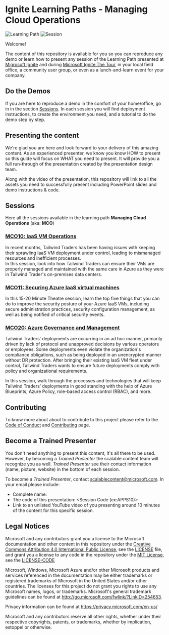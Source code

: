 # Ignite Learning Paths - Managing Cloud Operations

![Learning Path](https://img.shields.io/badge/Learning%20Path-MCO-fe5e00?logo=microsoft)  ![Session](https://img.shields.io/badge/🗣️Sessions-3-31c754)

Welcome!

The content of this repository is available for you so you can reproduce any demo or learn how to present any session of the Learning Path presented at [Migrosoft Ignite](https://www.microsoft.com/en-us/ignite) and during [Microsoft Ignite The Tour](https://www.microsoft.com/en-ca/ignite-the-tour/), in your local field office, a community user group, or even as a lunch-and-learn event for your company.

## Do the Demos

If you are here to reproduce a demo in the comfort of your home/office, go in in the section [Sessions](#sessions). In each session you will find deployment instructions, to create the environment you need, and a tutorial to do the demo step by step.

## Presenting the content

We're glad you are here and look forward to your delivery of this amazing content. As an experienced presenter, we know you know HOW to present so this guide will focus on WHAT you need to present. It will provide you a full run-through of the presentation created by the presentation design team.

Along with the video of the presentation, this repository will link to all the assets you need to successfully present including PowerPoint slides and demo instructions & code.

## Sessions

Here all the sessions available in the learning path **Managing Cloud Operations** (aka: **MCO**)

### [MCO10: IaaS VM Operations](./mco10/README.md)  

In recent months, Tailwind Traders has been having issues with keeping their sprawling IaaS VM deployment under control, leading to mismanaged resources and inefficient processes.  
In this session, look into how Tailwind Traders can ensure their VMs are properly managed and maintained with the same care in Azure as they were in Tailwind Trader's on-premises data centers.


### [MCO11: Securing Azure IaaS virtual machines](./mco11/README.md) 

In this 15-20 Minute Theatre session, learn the top five things that you can do to improve the security posture of your Azure IaaS VMs, including secure administration practices, security configuration management, as well as being notified of critical security events.


### [MCO20: Azure Governance and Management](./mco20/README.md) 

Tailwind Traders’ deployments are occurring in an ad hoc manner, primarily driven by lack of protocol and unapproved decisions by various operators or employees. Some deployments even violate the organization's compliance obligations, such as being deployed in an unencrypted manner without DR protection. After bringing their existing IaaS VM fleet under control, Tailwind Traders wants to ensure future deployments comply with policy and organizational requirements.  

In this session, walk through the processes and technologies that will keep Tailwind Traders’ deployments in good standing with the help of Azure Blueprints, Azure Policy, role-based access control (RBAC), and more.


## Contributing

To know more about about to contribute to this project please refer to the [Code of Conduct](CODE_OF_CONDUCT.md) and [Contributing](CONTRIBUTING.md) page.


## Become a Trained Presenter

You don't need anything to present this content, it's all there to be used. However, by becoming a *Trained Presenter* the scalable content team will recognize you as well. *Trained Presenter* see their contact information (name, picture, website) in the bottom of each session.  
 
To become a *Trained Presenter*, contact [scalablecontent@microsoft.com](mailto:scalablecontent@microsoft.com). In your email please include:

- Complete name:
- The code of this presentation: \<Session Code (ex:APPS10)\>
- Link to an unlisted YouTube video of you presenting around 10 minutes of the content for this specific session.


## Legal Notices

Microsoft and any contributors grant you a license to the Microsoft documentation and other content in this repository under the [Creative Commons Attribution 4.0 International Public License](https://creativecommons.org/licenses/by/4.0/legalcode), see the [LICENSE](LICENSE) file, and grant you a license to any code in the repository under the [MIT License](https://opensource.org/licenses/MIT), see the [LICENSE-CODE](LICENSE-CODE)

Microsoft, Windows, Microsoft Azure and/or other Microsoft products and services referenced in the documentation may be either trademarks or registered trademarks of Microsoft in the United States and/or other countries. The licenses for this project do not grant you rights to use any Microsoft names, logos, or trademarks. Microsoft's general trademark guidelines can be found at http://go.microsoft.com/fwlink/?LinkID=254653.

Privacy information can be found at https://privacy.microsoft.com/en-us/

Microsoft and any contributors reserve all other rights, whether under their respective copyrights, patents, or trademarks, whether by implication, estoppel or otherwise.
